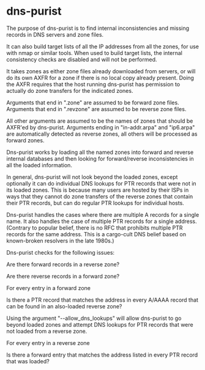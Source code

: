 # dns-purist

The purpose of dns-purist is to find internal inconsistencies and
missing records in DNS servers and zone files.

It can also build target lists of all the IP addresses from all the
zones, for use with nmap or similar tools. When used to build target
lists, the internal consistency checks are disabled and will not be
performed.

It takes zones as either zone files already downloaded from servers,
or will do its own AXFR for a zone if there is no local copy already
present. Doing the AXFR requires that the host running dns-purist has
permission to actually do zone transfers for the indicated zones.

Arguments that end in ".zone" are assumed to be forward zone
files. Arguments that end in ".revzone" are assumed to be reverse zone
files.

All other arguments are assumed to be the names of zones that should
be AXFR'ed by dns-purist. Arguments ending in "in-addr.arpa" and
"ip6.arpa" are automatically detected as reverse zones, all others
will be processed as forward zones.

Dns-purist works by loading all the named zones into forward and
reverse internal databases and then looking for forward/reverse
inconsistencies in all the loaded information.

In general, dns-purist will not look beyond the loaded zones, except
optionally it can do individual DNS lookups for PTR records that were
not in its loaded zones. This is because many users are hosted by
their ISPs in ways that they cannot do zone transfers of the reverse
zones that contain their PTR records, but can do regular PTR lookups
for individual hosts.

Dns-purist handles the cases where there are multiple A records for a
single name. It also handles the case of multiple PTR records for a
single address. (Contrary to popular belief, there is no RFC that
prohibits multiple PTR records for the same address. This is a
cargo-cult DNS belief based on known-broken resolvers in the late
1980s.)

Dns-purist checks for the following issues:

Are there forward records in a reverse zone?

Are there reverse records in a forward zone?

For every entry in a forward zone

   Is there a PTR record that matches the address in every A/AAAA
   record that can be found in an also-loaded reverse zone?

   Using the argument "--allow_dns_lookups" will allow dns-purist to
   go beyond loaded zones and attempt DNS lookups for PTR records that
   were not loaded from a reverse zone.

For every entry in a reverse zone

   Is there a forward entry that matches the address listed in every
   PTR record that was loaded?
